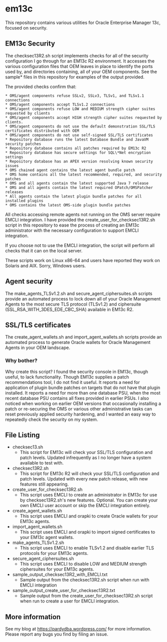 # em13c #

This repository contains various utilities for Oracle Enterprise Manager 13c, focused on security. 

## EM13c Security ##

The checksec13R2.sh script implements checks for all of the security configuration I go through for an EM13c R2 environment. It accesses the various configuration files that OEM leaves in place to identify the ports used by, and directories containing, all of your OEM components. See the sample\* files in this repository for examples of the output provided.

The provided checks confirm that: 

    * OMS/agent components refuse SSLv2, SSLv3, TLSv1, and TLSv1.1 connections
    * OMS/agent components accept TLSv1.2 connections
    * OMS/agent components refuse LOW and MEDIUM strength cipher suites requested by clients
    * OMS/agent components accept HIGH strength cipher suites requested by clients.
    * OMS/agent components do not use the default demonstration SSL/TLS certificates distributed with OEM
    * OMS/agent components do not use self-signed SSL/TLS certificates
    * Repository database runs the latest Database Bundle and JavaVM security patches
    * Repository database contains all patches required by EM13c R2
    * Repository database has secure settings for SQL\*Net encryption settings
    * Repository database has an APEX version resolving known security issues
    * OMS chained agent contains the latest agent bundle patch
    * OMS home contains all the latest recommended, required, and security patches
    * OMS and all agents contain the latest supported Java 7 release
    * OMS and all agents contain the latest required OPatch/OMSPatcher releases
    * All agents contain the latest plugin bundle patches for all installed plugins
    * OMS contains the latest OMS-side plugin bundle patches

All checks accessing remote agents not running on the OMS server require EMCLI integration. I have provided the create\_user\_for\_checksec13R2.sh script in this repository to ease the process of creating an EM13c administrator with the necessary configuration to support EMCLI integration.

If you choose not to use the EMCLI integration, the script will perform all checks that it can on the local server.

These scripts work on Linux x86-64 and users have reported they work on Solaris and AIX. Sorry, Windows users.

## Agent security ## 

The make\_agents\_TLSv1.2.sh and secure\_agent\_ciphersuites.sh scripts provide an automated process to lock down all of your Oracle Management Agents to the most secure TLS protocol (TLSv1.2) and ciphersuite (SSL\_RSA\_WITH\_3DES\_EDE\_CBC\_SHA) available in EM13c R2. 


## SSL/TLS certificates ##
The create\_agent\_wallets.sh and import\_agent\_wallets.sh scripts provide an automated process to generate Oracle wallets for Oracle Management Agents in your OEM landscape. 

### Why bother? ###
Why create this script?  I found the security console in EM13c, though useful, to lack functionality. Though EM13c supplies a patch recommendations tool, I do not find it useful. It reports a need for application of plugin bundle patches on targets that do not have that plugin installed. It reports a need for more than one database PSU, when the most recent database PSU contains all fixes provided in earlier PSUs. I also noticed when working on earlier OEM versions that occasionally installing a patch or re-securing the OMS or various other administrative tasks can reset previously applied security hardening, and I wanted an easy way to repeatedly check the security on my system.


## File Listing ##

* checksec13.sh 
    - This script for EM13c will check your SSL/TLS configuration and patch levels.  Updated infrequently as I no longer have a system available to test with.
* checksec13R2.sh
    - This script for EM13c R2 will check your SSL/TLS configuration and patch levels. Updated with every new patch release, with new features still appearing.
* create\_user\_for\_checksec13R2.sh
    - This script uses EMCLI to create an administrator in EM13c for use by checksec13R2.sh's new features. Optional. You can create your own EMCLI user account or skip the EMCLI integration entirely.
* create\_agent\_wallets.sh
    - This script uses EMCLI and orapki to create Oracle wallets for your EM13c agents.
* import\_agent\_wallets.sh
    - This script uses EMCLI and orapki to import signed certificates to your EM13c agent wallets.
* make\_agents\_TLSv1.2.sh
    - This script uses EMCLI to enable TLSv1.2 and disable earlier TLS protocols for your EM13c agents.
* secure\_agent\_ciphersuites.sh
    - This script uses EMCLI to disable LOW and MEDIUM strength ciphersuites for your EM13c agents.
* sample\_output\_checksec13R2\_with\_EMCLI.txt
    - Sample output from the checksec13R2.sh script when run with EMCLI integration
* sample\_output\_create\_user\_for\_checksec13R2.txt
    - Sample output from the create\_user\_for\_checksec13R2.sh script when run to create a user for EMCLI integration.

## More information ##

See my blog at https://pardydba.wordpress.com/ for more information. Please report any bugs you find by filing an issue.
